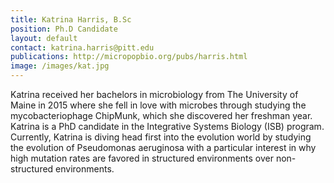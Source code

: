 ```yaml
---
title: Katrina Harris, B.Sc
position: Ph.D Candidate
layout: default
contact: katrina.harris@pitt.edu
publications: http://micropopbio.org/pubs/harris.html
image: /images/kat.jpg
---
```

Katrina received her bachelors in microbiology from The University of Maine in 2015 where she fell in love with microbes through studying the mycobacteriophage ChipMunk, which she discovered her freshman year. Katrina is a PhD candidate in the Integrative Systems Biology (ISB) program. Currently, Katrina is diving head first into the evolution world by studying the evolution of Pseudomonas aeruginosa with a particular interest in why high mutation rates are favored in structured environments over non-structured environments. 
